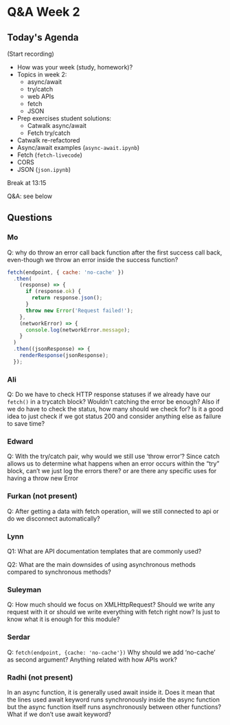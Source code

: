 <!-- cSpell:disable -->

# Q&A Week 2

## Today's Agenda

(Start recording)

- How was your week (study, homework)?
- Topics in week 2:
  - async/await
  - try/catch
  - web APIs
  - fetch
  - JSON
- Prep exercises student solutions:
  - Catwalk async/await
  - Fetch try/catch
- Catwalk re-refactored
- Async/await examples (`async-await.ipynb`)
- Fetch (`fetch-livecode`)
- CORS
- JSON (`json.ipynb`)

Break at 13:15

Q&A: see below

## Questions

### Mo

Q: why do throw an error call back function after the first success call back, even-though we throw an error inside the success function?

```js
fetch(endpoint, { cache: 'no-cache' })
  .then(
    (response) => {
      if (response.ok) {
        return response.json();
      }
      throw new Error('Request failed!');
    },
    (networkError) => {
      console.log(networkError.message);
    }
  )
  .then((jsonResponse) => {
    renderResponse(jsonResponse);
  });
```

### Ali

Q: Do we have to check HTTP response statuses if we already have our `fetch()` in a trycatch block? Wouldn't catching the error be enough? Also if we do have to check the status, how many should we check for? Is it a good idea to just check if we got status 200 and consider anything else as failure to save time?

### Edward

Q: With the try/catch pair, why would we still use ‘throw error’? Since catch allows us to determine what happens when an error occurs within the “try” block, can’t we just log the errors there? or are there any specific uses for having a throw new Error

### Furkan (not present)

Q: After getting a data with fetch operation, will we still connected to api or do we disconnect automatically?

### Lynn

Q1: What are API documentation templates that are commonly used?

Q2: What are the main downsides of using asynchronous methods compared to synchronous methods?

### Suleyman

Q: How much should we focus on XMLHttpRequest? Should we write any request with it or should we write everything with fetch right now? Is just to know what it is enough for this module?

### Serdar

Q: `fetch(endpoint, {cache: 'no-cache'})` Why should we add ‘no-cache’ as second argument? Anything related with how APIs work?

### Radhi (not present)

In an async function, it is generally used await inside it. Does it mean that the lines used await keyword runs synchronously inside the async function but the async function itself runs asynchronously between other functions? What if we don’t use await keyword?
